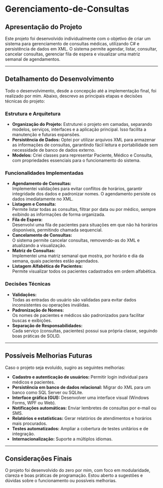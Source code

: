 # Gerenciamento-de-Consultas

## Apresentação do Projeto

Este projeto foi desenvolvido individualmente com o objetivo de criar um sistema para gerenciamento de consultas médicas, utilizando C# e persistência de dados em XML. O sistema permite agendar, listar, consultar, cancelar consultas, gerenciar fila de espera e visualizar uma matriz semanal de agendamentos.

---

## Detalhamento do Desenvolvimento

Todo o desenvolvimento, desde a concepção até a implementação final, foi realizado por mim. Abaixo, descrevo as principais etapas e decisões técnicas do projeto:

### Estrutura e Arquitetura

- **Organização do Projeto:** Estruturei o projeto em camadas, separando modelos, serviços, interfaces e a aplicação principal. Isso facilita a manutenção e futuras expansões.
- **Persistência de Dados:** Optei por utilizar arquivos XML para armazenar as informações de consultas, garantindo fácil leitura e portabilidade sem necessidade de banco de dados externo.
- **Modelos:** Criei classes para representar Paciente, Médico e Consulta, com propriedades essenciais para o funcionamento do sistema.

### Funcionalidades Implementadas

- **Agendamento de Consultas:**  
  Implementei validações para evitar conflitos de horários, garantir integridade dos dados e padronizar nomes. O agendamento persiste os dados imediatamente no XML.
- **Listagem e Consulta:**  
  Permite listar todas as consultas, filtrar por data ou por médico, sempre exibindo as informações de forma organizada.
- **Fila de Espera:**  
  Desenvolvi uma fila de pacientes para situações em que não há horários disponíveis, permitindo chamada sequencial.
- **Cancelamento de Consultas:**  
  O sistema permite cancelar consultas, removendo-as do XML e atualizando a visualização.
- **Matriz de Consultas:**  
  Implementei uma matriz semanal que mostra, por horário e dia da semana, quais pacientes estão agendados.
- **Listagem Alfabética de Pacientes:**  
  Permite visualizar todos os pacientes cadastrados em ordem alfabética.

### Decisões Técnicas

- **Validações:**  
  Todas as entradas do usuário são validadas para evitar dados inconsistentes ou operações inválidas.
- **Padronização de Nomes:**  
  Os nomes de pacientes e médicos são padronizados para facilitar buscas e exibições.
- **Separação de Responsabilidades:**  
  Cada serviço (consultas, pacientes) possui sua própria classe, seguindo boas práticas de SOLID.

---

## Possíveis Melhorias Futuras

Caso o projeto seja evoluído, sugiro as seguintes melhorias:

- **Cadastro e autenticação de usuários:** Permitir login individual para médicos e pacientes.
- **Persistência em banco de dados relacional:** Migrar do XML para um banco como SQL Server ou SQLite.
- **Interface gráfica (GUI):** Desenvolver uma interface visual (Windows Forms, WPF ou Web).
- **Notificações automáticas:** Enviar lembretes de consultas por e-mail ou SMS.
- **Relatórios e estatísticas:** Gerar relatórios de atendimentos e horários mais procurados.
- **Testes automatizados:** Ampliar a cobertura de testes unitários e de integração.
- **Internacionalização:** Suporte a múltiplos idiomas.

---

## Considerações Finais

O projeto foi desenvolvido do zero por mim, com foco em modularidade, clareza e boas práticas de programação. Estou aberto a sugestões e dúvidas sobre o funcionamento ou possíveis melhorias.